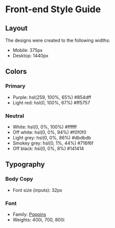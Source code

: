 # Front-end Style Guide

## Layout

The designs were created to the following widths:

-   Mobile: 375px
-   Desktop: 1440px

## Colors

### Primary

-   Purple: hsl(259, 100%, 65%) #854dff
-   Light red: hsl(0, 100%, 67%) #ff5757

### Neutral

-   White: hsl(0, 0%, 100%) #ffffff
-   Off white: hsl(0, 0%, 94%) #f0f0f0
-   Light grey: hsl(0, 0%, 86%) #dbdbdb
-   Smokey grey: hsl(0, 1%, 44%) #716f6f
-   Off black: hsl(0, 0%, 8%) #141414

## Typography

### Body Copy

-   Font size (inputs): 32px

### Font

-   Family: [Poppins](https://fonts.google.com/specimen/Poppins)
-   Weights: 400i, 700, 800i
